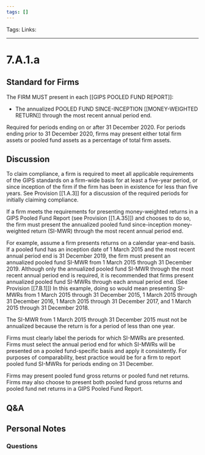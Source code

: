```yaml
---
tags: []
---
```

Tags:
Links: 
___
# 7.A.1.a
## Standard for Firms
The FIRM MUST present in each [[GIPS POOLED FUND REPORT]]:
- The annualized POOLED FUND SINCE-INCEPTION [[MONEY-WEIGHTED RETURN]] through the most recent annual period end.

Required for periods ending on or after 31 December 2020. For periods ending prior to 31 December 2020, firms may present either total firm assets or pooled fund assets as a percentage of total firm assets.
## Discussion
To claim compliance, a firm is required to meet all applicable requirements of the GIPS standards on a firm-wide basis for at least a five-year period, or since inception of the firm if the firm has been in existence for less than five years. See Provision [[1.A.3]] for a discussion of the required periods for initially claiming compliance.

If a firm meets the requirements for presenting money-weighted returns in a GIPS Pooled Fund Report (see Provision [[1.A.35]]) and chooses to do so, the firm must present the annualized pooled fund since-inception money-weighted return (SI-MWR) through the most recent annual period end.

For example, assume a firm presents returns on a calendar year-end basis. If a pooled fund has an inception date of 1 March 2015 and the most recent annual period end is 31 December 2019, the firm must present an annualized pooled fund SI-MWR from 1 March 2015 through 31 December 2019. Although only the annualized pooled fund SI-MWR through the most recent annual period end is required, it is recommended that firms present annualized pooled fund SI-MWRs through each annual period end. (See Provision [[7.B.1]]) In this example, doing so would mean presenting SI-MWRs from 1 March 2015 through 31 December 2015, 1 March 2015 through 31 December 2016, 1 March 2015 through 31 December 2017, and 1 March 2015 through 31 December 2018.

The SI-MWR from 1 March 2015 through 31 December 2015 must not be annualized because the return is for a period of less than one year.

Firms must clearly label the periods for which SI-MWRs are presented. Firms must select the annual period end for which SI-MWRs will be presented on a pooled fund-specific basis and apply it consistently. For purposes of comparability, best practice would be for a firm to report pooled fund SI-MWRs for periods ending on 31 December.

Firms may present pooled fund gross returns or pooled fund net returns. Firms may also choose to present both pooled fund gross returns and pooled fund net returns in a GIPS Pooled Fund Report.
## Q&A

## Personal Notes

### Questions